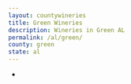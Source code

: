 ```yaml
---
layout: countywineries
title: Green Wineries
description: Wineries in Green AL
permalink: /al/green/
county: green
state: al
---
```

-
